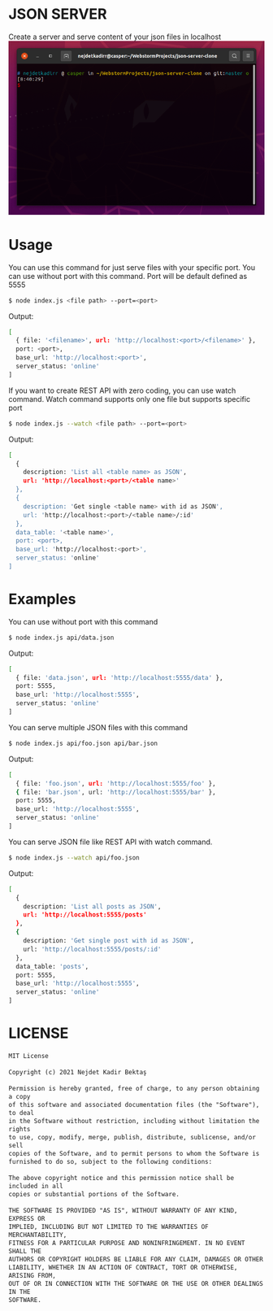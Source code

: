 # JSON SERVER
Create a server and serve content of your json files in localhost
![cover](doc/cover.gif)

# Usage
You can use this command for just serve files with your specific port. You can use without port with this command. Port will be default defined as 5555
```sh
$ node index.js <file path> --port=<port>
```
Output:
```sh
[
  { file: '<filename>', url: 'http://localhost:<port>/<filename>' },
  port: <port>,
  base_url: 'http://localhost:<port>',
  server_status: 'online'
]
```

If you want to create REST API with zero coding, you can use watch command. Watch command supports only one file but supports specific port 
```sh
$ node index.js --watch <file path> --port=<port>
```
Output:
```sh
[
  {
    description: 'List all <table name> as JSON',
    url: 'http://localhost:<port>/<table name>'
  },
  {
    description: 'Get single <table name> with id as JSON',
    url: 'http://localhost:<port>/<table name>/:id'
  },
  data_table: '<table name>',
  port: <port>,
  base_url: 'http://localhost:<port>',
  server_status: 'online'
]
```

# Examples
You can use without port with this command
```sh
$ node index.js api/data.json
```

Output: 
```sh
[
  { file: 'data.json', url: 'http://localhost:5555/data' },
  port: 5555,
  base_url: 'http://localhost:5555',
  server_status: 'online'
]
```

You can serve multiple JSON files with this command
```sh
$ node index.js api/foo.json api/bar.json
```

Output:
```sh
[
  { file: 'foo.json', url: 'http://localhost:5555/foo' },
  { file: 'bar.json', url: 'http://localhost:5555/bar' },
  port: 5555,
  base_url: 'http://localhost:5555',
  server_status: 'online'
]
```

You can serve JSON file like REST API with watch command. 
```sh
$ node index.js --watch api/foo.json
```
Output:
```sh
[
  {
    description: 'List all posts as JSON',
    url: 'http://localhost:5555/posts'
  },
  {
    description: 'Get single post with id as JSON',
    url: 'http://localhost:5555/posts/:id'
  },
  data_table: 'posts',
  port: 5555,
  base_url: 'http://localhost:5555',
  server_status: 'online'
]
```

# LICENSE
```
MIT License

Copyright (c) 2021 Nejdet Kadir Bektaş

Permission is hereby granted, free of charge, to any person obtaining a copy
of this software and associated documentation files (the "Software"), to deal
in the Software without restriction, including without limitation the rights
to use, copy, modify, merge, publish, distribute, sublicense, and/or sell
copies of the Software, and to permit persons to whom the Software is
furnished to do so, subject to the following conditions:

The above copyright notice and this permission notice shall be included in all
copies or substantial portions of the Software.

THE SOFTWARE IS PROVIDED "AS IS", WITHOUT WARRANTY OF ANY KIND, EXPRESS OR
IMPLIED, INCLUDING BUT NOT LIMITED TO THE WARRANTIES OF MERCHANTABILITY,
FITNESS FOR A PARTICULAR PURPOSE AND NONINFRINGEMENT. IN NO EVENT SHALL THE
AUTHORS OR COPYRIGHT HOLDERS BE LIABLE FOR ANY CLAIM, DAMAGES OR OTHER
LIABILITY, WHETHER IN AN ACTION OF CONTRACT, TORT OR OTHERWISE, ARISING FROM,
OUT OF OR IN CONNECTION WITH THE SOFTWARE OR THE USE OR OTHER DEALINGS IN THE
SOFTWARE.

```
